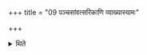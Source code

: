 +++
title = "09 पञ्चसांवत्सरिकाणि व्याख्यास्यामः"

+++

<details><summary>थिते</summary>

9. We will (now) describe the (Cāturmāsya-sacrifices) of five-years.
</details>

